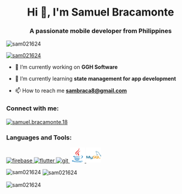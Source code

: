 <h1 align="center">Hi 👋, I'm Samuel Bracamonte</h1>
<h3 align="center">A passionate mobile developer from Philippines</h3>

<p align="left"> <img src="https://komarev.com/ghpvc/?username=sam021624&label=Profile%20views&color=0e75b6&style=flat" alt="sam021624" /> </p>

<p align="left"> <a href="https://github.com/ryo-ma/github-profile-trophy"><img src="https://github-profile-trophy.vercel.app/?username=sam021624" alt="sam021624" /></a> </p>

- 🔭 I’m currently working on **GGH Software**

- 🌱 I’m currently learning **state management for app development**

- 📫 How to reach me **sambraca8@gmail.com**

<h3 align="left">Connect with me:</h3>
<p align="left">
<a href="https://fb.com/samuel.bracamonte.18" target="blank"><img align="center" src="https://raw.githubusercontent.com/rahuldkjain/github-profile-readme-generator/master/src/images/icons/Social/facebook.svg" alt="samuel.bracamonte.18" height="30" width="40" /></a>
</p>

<h3 align="left">Languages and Tools:</h3>
<p align="left"> <a href="https://firebase.google.com/" target="_blank" rel="noreferrer"> <img src="https://www.vectorlogo.zone/logos/firebase/firebase-icon.svg" alt="firebase" width="40" height="40"/> </a> <a href="https://flutter.dev" target="_blank" rel="noreferrer"> <img src="https://www.vectorlogo.zone/logos/flutterio/flutterio-icon.svg" alt="flutter" width="40" height="40"/> </a> <a href="https://git-scm.com/" target="_blank" rel="noreferrer"> <img src="https://www.vectorlogo.zone/logos/git-scm/git-scm-icon.svg" alt="git" width="40" height="40"/> </a> <a href="https://www.java.com" target="_blank" rel="noreferrer"> <img src="https://raw.githubusercontent.com/devicons/devicon/master/icons/java/java-original.svg" alt="java" width="40" height="40"/> </a> <a href="https://www.mysql.com/" target="_blank" rel="noreferrer"> <img src="https://raw.githubusercontent.com/devicons/devicon/master/icons/mysql/mysql-original-wordmark.svg" alt="mysql" width="40" height="40"/> </a> </p>

<p><img align="left" src="https://github-readme-stats.vercel.app/api/top-langs?username=sam021624&show_icons=true&locale=en&layout=compact" alt="sam021624" /></p>

<p>&nbsp;<img align="center" src="https://github-readme-stats.vercel.app/api?username=sam021624&show_icons=true&locale=en" alt="sam021624" /></p>

<p><img align="center" src="https://github-readme-streak-stats.herokuapp.com/?user=sam021624&" alt="sam021624" /></p>
